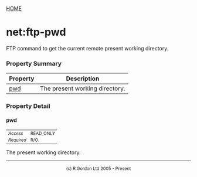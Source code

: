 [HOME](../../../../README.md)
# net:ftp-pwd

FTP command to get the current remote present
working directory.

### Property Summary

| Property | Description |
| -------- | ----------- |
| [pwd](#propertypwd) | The present working directory. | 


### Property Detail
#### pwd <a name="propertypwd"></a>

<table style='font-size:smaller'>
      <tr><td><i>Access</i></td><td>READ_ONLY</td></tr>
      <tr><td><i>Required</i></td><td>R/O.</td></tr>
</table>

The present working directory.


-----------------------

<div style='font-size: smaller; text-align: center;'>(c) R Gordon Ltd 2005 - Present</div>
